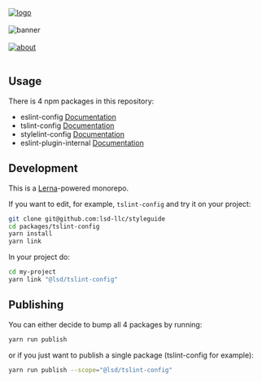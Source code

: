 [![logo](https://user-images.githubusercontent.com/937328/50185354-72631680-030f-11e9-8c9f-1982c55bbe03.png)](https://lsd.co/?utm_source=github&utm_campaign=styleguide)
<br /><br />
![banner](https://user-images.githubusercontent.com/937328/50185358-72631680-030f-11e9-85c4-de1eb9ad9b03.png)
<br /><br />
[![about](https://user-images.githubusercontent.com/937328/51540139-999c8e80-1e4d-11e9-866d-284657a34744.png)](https://lsd.co/contact/?utm_source=github&utm_campaign=styleguide)
<br /><br />

## Usage

There is 4 npm packages in this repository:

- eslint-config [Documentation](./packages/eslint-config)
- tslint-config [Documentation](./packages/tslint-config)
- stylelint-config [Documentation](./packages/stylelint-config)
- eslint-plugin-internal [Documentation](./packages/eslint-plugin-internal)

## Development

This is a [Lerna](https://github.com/lerna/lerna)-powered monorepo.

If you want to edit, for example, `tslint-config` and try it on your project:

```bash
git clone git@github.com:lsd-llc/styleguide
cd packages/tslint-config
yarn install
yarn link
```

In your project do:
```bash
cd my-project
yarn link "@lsd/tslint-config"
```

## Publishing

You can either decide to bump all 4 packages by running:

```bash
yarn run publish
```

or if you just want to publish a single package (tslint-config for example):

```bash
yarn run publish --scope="@lsd/tslint-config"
```
